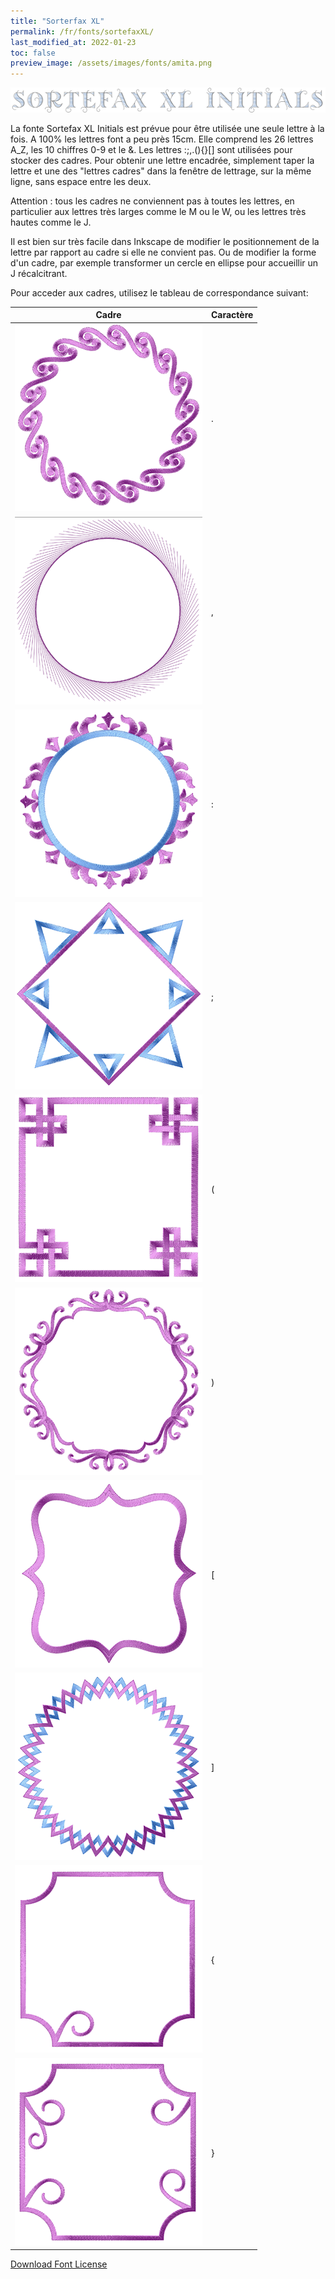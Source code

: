 ```yaml
---
title: "Sorterfax XL"
permalink: /fr/fonts/sortefaxXL/
last_modified_at: 2022-01-23
toc: false
preview_image: /assets/images/fonts/amita.png
---
```

![SortefaxXL](/assets/images/fonts/sortefaxXL.png)

La fonte Sortefax XL Initials est prévue pour être utilisée une seule lettre à la fois. A 100% les lettres font a peu près 15cm. Elle comprend les 26 lettres A_Z, les 10 chiffres 0-9 et le &. Les lettres :;,.(){}[] sont utilisées pour stocker des cadres. Pour obtenir une lettre encadrée, simplement taper la lettre et une des "lettres cadres" dans la fenêtre de lettrage, sur la même ligne, sans espace entre les deux. 

Attention : tous les cadres ne conviennent pas à toutes les lettres, en particulier aux lettres très larges comme le M ou le W, ou les lettres très hautes comme le J.

Il est bien sur très facile dans Inkscape de modifier le positionnement de la lettre par rapport au cadre si elle ne convient pas. Ou de modifier la forme d'un cadre, par exemple transformer un cercle en ellipse pour accueillir un J récalcitrant.

Pour acceder aux cadres, utilisez le tableau de correspondance suivant:

Cadre|Caractère 
---|---
![Point](/assets/images/fonts/sortefax/point.png)|.
![Virgule](/assets/images/fonts/sortefax/virgule.png)|,
![DeuxPoints](/assets/images/fonts/sortefax/deuxpoints.png)|:
![PointVirgule](/assets/images/fonts/sortefax/pointvirgule.png)|;
![ouvrante](/assets/images/fonts/sortefax/ouvrante.png)|(
![fermante](/assets/images/fonts/sortefax/fermante.png)|)
![ouvrantecarre](/assets/images/fonts/sortefax/[.png)|[
![fermantecarre](/assets/images/fonts/sortefax/].png)|]
![accolade_ouvrante](/assets/images/fonts/sortefax/{.png)|{
![accolade_fermante](/assets/images/fonts/sortefax/}.png)|}


[Download Font License](https://github.com/inkstitch/inkstitch/tree/main/fonts/sortefaxXL/LICENSE)
